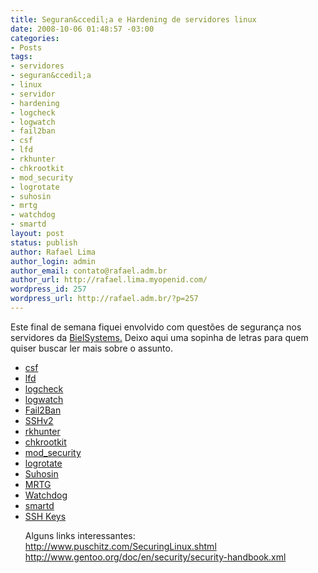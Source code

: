 ```yaml
---
title: Seguran&ccedil;a e Hardening de servidores linux
date: 2008-10-06 01:48:57 -03:00
categories:
- Posts
tags:
- servidores
- seguran&ccedil;a
- linux
- servidor
- hardening
- logcheck
- logwatch
- fail2ban
- csf
- lfd
- rkhunter
- chkrootkit
- mod_security
- logrotate
- suhosin
- mrtg
- watchdog
- smartd
layout: post
status: publish
author: Rafael Lima
author_login: admin
author_email: contato@rafael.adm.br
author_url: http://rafael.lima.myopenid.com/
wordpress_id: 257
wordpress_url: http://rafael.adm.br/?p=257
---
```


Este final de semana fiquei envolvido com quest&otilde;es de seguran&ccedil;a nos servidores da <a href="http://bielsystems.com.br">BielSystems.</a> Deixo aqui uma sopinha de letras para quem quiser buscar ler mais sobre o assunto.

<ul>
	<li><a href="http://configserver.com/cp/csf.html">csf</a></li>
	<li><a href="http://configserver.com/cp/csf.html">lfd</a></li>
	<li><a href="http://logcheck.org/">logcheck</a></li>
	<li><a href="http://www.logwatch.org/">logwatch</a></li>
	<li><a href="http://www.fail2ban.org">Fail2Ban</a></li>
	<li><a href="http://www.bmighty.com/security/showArticle.jhtml?articleID=203103226">SSHv2</a></li>
	<li><a href="http://sourceforge.net/projects/rkhunter/">rkhunter</a></li>
	<li><a href="http://www.chkrootkit.org/">chkrootkit</a></li>
	<li><a href="http://www.modsecurity.org/">mod_security</a></li>
	<li><a href="http://iain.cx/src/logrotate/">logrotate</a></li>
	<li><a href="http://www.hardened-php.net/suhosin/index.html">Suhosin</a></li>
	<li><a href="http://oss.oetiker.ch/mrtg/">MRTG</a></li>
	<li><a href="http://sourceforge.net/projects/watchdog/">Watchdog</a></li>
	<li><a href="http://smartmontools.sourceforge.net/">smartd</a></li>
	<li><a href="http://www.sshkeychain.org/mirrors/SSH-with-Keys-HOWTO/">SSH Keys</a></li>

Alguns links interessantes:
<a href="http://www.puschitz.com/SecuringLinux.shtml">http://www.puschitz.com/SecuringLinux.shtml</a>
<a href="http://www.gentoo.org/doc/en/security/security-handbook.xml">http://www.gentoo.org/doc/en/security/security-handbook.xml</a>

</ul>
